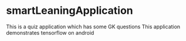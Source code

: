 # smartLeaningApplication
This is a quiz application which has some GK questions
This application demonstrates tensorflow on android

